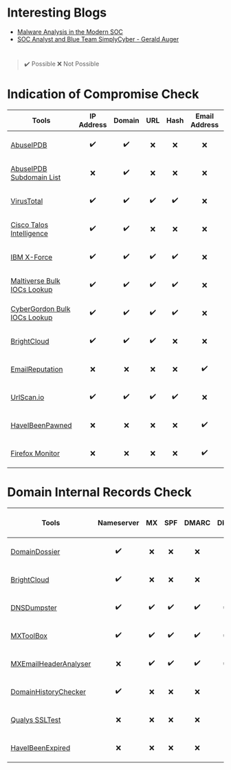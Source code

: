 # Interesting Blogs
  - [Malware Analysis in the Modern SOC](https://www.crowdstrike.com/blog/the-role-of-malware-analysis-in-the-modern-security-operations-center/)
  - [SOC Analyst and Blue Team SimplyCyber - Gerald Auger](https://www.youtube.com/playlist?list=PL4Q-ttyNIRAoV4nJqiDh5v1exHbIL291g)

#
> :heavy_check_mark: Possible :x: Not Possible

# Indication of Compromise Check
| Tools | IP Address | Domain | URL | Hash | Email Address | Comments |
| --- | --- | --- | --- | --- | --- | --- |
| [AbuseIPDB](https://www.abuseipdb.com/) | <center><p align = "center"> :heavy_check_mark: </p> </center> | <center><p align = "center"> :heavy_check_mark: </p> </center> |<center><p align = "center"> :x: </p> </center> | <center><p align = "center"> :x: </p> </center> | <center><p align = "center"> :x: </p> </center> | 
| [AbuseIPDB Subdomain List](https://www.abuseipdb.com/whois/google.com) | <center><p align = "center"> :x: </p> </center> | <center><p align = "center"> :heavy_check_mark: </p> </center> | <center><p align = "center"> :x: </p> </center> | <center><p align = "center"> :x: </p> </center> | <center><p align = "center"> :x: </p> </center> | Change the domain name as per your check https://www.abuseipdb.com/whois/PutYourDomainToCheck |
| [VirusTotal](https://www.virustotal.com/gui/home/search) | <center><p align = "center"> :heavy_check_mark: </p> </center> | <center><p align = "center"> :heavy_check_mark: </p> </center> | <center><p align = "center"> :heavy_check_mark: </p> </center> | <center><p align = "center"> :heavy_check_mark: </p> </center> | <center><p align = "center"> :x: </p> </center> | Narrow Search - Search Modifiers |
[Cisco Talos Intelligence](https://talosintelligence.com/) | <center><p align = "center"> :heavy_check_mark: </p> </center> | <center><p align = "center"> :heavy_check_mark: </p> </center> |  <center><p align = "center"> :x: </p> </center> |  <center><p align = "center"> :x: </p> </center> | <center><p align = "center"> :x: </p> </center> | SMTP IP Reputation |
[IBM X-Force](https://exchange.xforce.ibmcloud.com/) | <center><p align = "center"> :heavy_check_mark: </p> </center> | <center><p align = "center"> :heavy_check_mark: </p> </center> | <center><p align = "center"> :heavy_check_mark: </p> </center> | <center><p align = "center"> :heavy_check_mark: </p> </center> | <center><p align = "center"> :x: </p> </center> |
[Maltiverse Bulk IOCs Lookup](https://maltiverse.com/threatanalyzer) | <center><p align = "center"> :heavy_check_mark: </p> </center> | <center><p align = "center"> :heavy_check_mark: </p> </center> | <center><p align = "center"> :heavy_check_mark: </p> </center> | <center><p align = "center"> :heavy_check_mark: </p> </center> | <center><p align = "center"> :x: </p> </center> | Signin and IOCs in new line required |
[CyberGordon Bulk IOCs Lookup](https://cybergordon.com/) | <center><p align = "center"> :heavy_check_mark: </p> </center> | <center><p align = "center"> :heavy_check_mark: </p> </center> | <center><p align = "center"> :heavy_check_mark: </p> </center> | <center><p align = "center"> :heavy_check_mark: </p> </center> | <center><p align = "center"> :x: </p> </center> | IOCs in new line required |
[BrightCloud](https://www.brightcloud.com/tools/url-ip-lookup.php) | <center><p align = "center"> :heavy_check_mark: </p> </center> | <center><p align = "center"> :heavy_check_mark: </p> </center> | <center><p align = "center"> :heavy_check_mark: </p> </center> | <center><p align = "center"> :x: </p> </center> | <center><p align = "center"> :x: </p> </center> |
[EmailReputation](https://emailrep.io/) | <center><p align = "center"> :x: </p> </center> | <center><p align = "center"> :x: </p> </center> | <center><p align = "center"> :x: </p> </center> | <center><p align = "center"> :x: </p> </center> | <center><p align = "center"> :heavy_check_mark: </p> </center> |
[UrlScan.io](https://urlscan.io/) | <center><p align = "center"> :heavy_check_mark: </p> </center> | <center><p align = "center"> :heavy_check_mark: </p> </center> | <center><p align = "center"> :heavy_check_mark: </p> </center> | <center><p align = "center"> :heavy_check_mark: </p> </center> | <center><p align = "center"> :x: </p> </center> | Narrow Search - Search Modifiers |
| [HaveIBeenPawned](https://haveibeenpwned.com/) | <center><p align = "center"> :x: </p> </center> | <center><p align = "center"> :x: </p> </center> | <center><p align = "center"> :x: </p> </center> | <center><p align = "center"> :x: </p> </center> | <center><p align = "center"> :heavy_check_mark: </p> </center> | Email Address Pawned
| [Firefox Monitor](https://monitor.firefox.com/) |  <center><p align = "center"> :x: </p> </center> | <center><p align = "center"> :x: </p> </center> | <center><p align = "center"> :x: </p> </center> | <center><p align = "center"> :x: </p> </center> | <center><p align = "center"> :heavy_check_mark: </p> </center> | Email Address Pawned

# Domain Internal Records Check
| Tools | Nameserver | MX | SPF | DMARC | DKIM | Email Header Analyzer | Registrar | Creation Date | SSL |
| --- | --- | --- | --- | --- | --- | --- | --- | --- | --- |
| [DomainDossier](https://centralops.net/co/DomainDossier.aspx) | <center><p align = "center"> :heavy_check_mark: </p> </center> | <center><p align = "center"> :x: </p> </center> | <center><p align = "center"> :x: </p> </center> | <center><p align = "center"> :x: </p> </center> | <center><p align = "center"> :x: </p> </center> | <center><p align = "center"> :x: </p> </center> | <center><p align = "center"> :x: </p> </center> | <center><p align = "center"> :heavy_check_mark: </p> </center> | <center><p align = "center"> :x: </p> </center> |
| [BrightCloud](https://www.brightcloud.com/tools/url-ip-lookup.php) | <center><p align = "center"> :heavy_check_mark: </p> </center> | <center><p align = "center"> :x: </p> </center> | <center><p align = "center"> :x: </p> </center> | <center><p align = "center"> :x: </p> </center> | <center><p align = "center"> :x: </p> </center> | <center><p align = "center"> :x: </p> </center> | <center><p align = "center"> :heavy_check_mark: </p> </center> | <center><p align = "center"> :heavy_check_mark: </p> </center> | <center><p align = "center"> :x: </p> </center> |
| [DNSDumpster](https://dnsdumpster.com/) |  <center><p align = "center"> :heavy_check_mark: </p> </center> |  <center><p align = "center"> :heavy_check_mark: </p> </center> |  <center><p align = "center"> :heavy_check_mark: </p> </center> |  <center><p align = "center"> :heavy_check_mark: </p> </center> |  <center><p align = "center"> :heavy_check_mark: </p> </center> | <center><p align = "center"> :x: </p> </center> | <center><p align = "center"> :x: </p> </center> |<center><p align = "center"> :x: </p> </center> | <center><p align = "center"> :x: </p> </center> |
| [MXToolBox](https://mxtoolbox.com/SuperTool.aspx) | <center><p align = "center"> :heavy_check_mark: </p> </center> | <center><p align = "center"> :heavy_check_mark: </p> </center> | <center><p align = "center"> :heavy_check_mark: </p> </center> | <center><p align = "center"> :heavy_check_mark: </p> </center> | <center><p align = "center"> :heavy_check_mark: </p> </center> | <center><p align = "center"> :heavy_check_mark: </p> </center> | <center><p align = "center"> :heavy_check_mark: </p> </center> | <center><p align = "center"> :heavy_check_mark: </p> </center> | <center><p align = "center"> :x: </p> </center> |
| [MXEmailHeaderAnalyser](https://mxtoolbox.com/EmailHeaders.aspx) | <center><p align = "center"> :x: </p> </center> | <center><p align = "center"> :heavy_check_mark: </p> </center> | <center><p align = "center"> :heavy_check_mark: </p> </center> | <center><p align = "center"> :heavy_check_mark: </p> </center> | <center><p align = "center"> :heavy_check_mark: </p> </center> | <center><p align = "center"> :heavy_check_mark: </p> </center> | <center><p align = "center"> :x: </p> </center> | <center><p align = "center"> :x: </p> </center> | <center><p align = "center"> :x: </p> </center> |
| [DomainHistoryChecker](https://whoisrequest.com/history/) | <center><p align = "center"> :heavy_check_mark: </p> </center> | <center><p align = "center"> :x: </p> </center> | <center><p align = "center"> :x: </p> </center> | <center><p align = "center"> :x: </p> </center> | <center><p align = "center"> :x: </p> </center> | <center><p align = "center"> :x: </p> </center> | <center><p align = "center"> :x: </p> </center> | <center><p align = "center"> :x: </p> </center> | <center><p align = "center"> :x: </p> </center> | 
| [Qualys SSLTest](https://www.ssllabs.com/ssltest/) | <center><p align = "center"> :x: </p> </center> | <center><p align = "center"> :x: </p> </center>  | <center><p align = "center"> :x: </p> </center> | <center><p align = "center"> :x: </p> </center> | <center><p align = "center"> :x: </p> </center> | <center><p align = "center"> :x: </p> </center> | <center><p align = "center"> :x: </p> </center> | <center><p align = "center"> :x: </p> </center> | <center><p align = "center"> :heavy_check_mark: </p> </center> |
| [HaveIBeenExpired](https://www.haveibeenexpired.com/) |  <center><p align = "center"> :x: </p> </center> | <center><p align = "center"> :x: </p> </center>  | <center><p align = "center"> :x: </p> </center> | <center><p align = "center"> :x: </p> </center> | <center><p align = "center"> :x: </p> </center> | <center><p align = "center"> :x: </p> </center> | <center><p align = "center"> :x: </p> </center> | <center><p align = "center"> :x: </p> </center> | <center><p align = "center"> :heavy_check_mark: </p> </center> |
